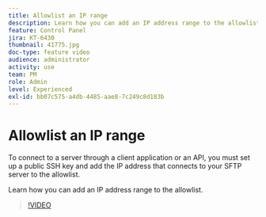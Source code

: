 ```yaml
---
title: Allowlist an IP range
description: Learn how you can add an IP address range to the allowlist.
feature: Control Panel
jira: KT-6430
thumbnail: 41775.jpg
doc-type: feature video
audience: administrator
activity: use
team: PM
role: Admin
level: Experienced
exl-id: bb07c575-a4db-4485-aae8-7c249c8d183b
---
```

# Allowlist an IP range 

To connect to a server through a client application or an API, you must set up a public SSH key and add the IP address that connects to your SFTP server to the allowlist.

Learn how you can add an IP address range to the allowlist.

>[!VIDEO](https://video.tv.adobe.com/v/41775?quality=12&learn=0n)
